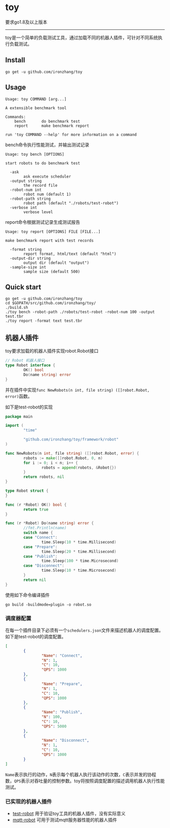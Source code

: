 # toy

要求go1.8及以上版本

---

toy是一个简单的负载测试工具，通过加载不同的机器人插件，可针对不同系统执行负载测试。


## Install

```
go get -u github.com/ironzhang/toy
```

## Usage

```
Usage: toy COMMAND [arg...]

A extensible benchmark tool

Commands:
    bench       do benchmark test
    report      make benchmark report

run 'toy COMMAND --help' for more information on a command
```

bench命令执行性能测试，并输出测试记录
```
Usage: toy bench [OPTIONS]

start robots to do benchmark test

  -ask
        ask execute scheduler
  -output string
        the record file
  -robot-num int
        robot num (default 1)
  -robot-path string
        robot path (default "./robots/test-robot")
  -verbose int
        verbose level
```

report命令根据测试记录生成测试报告
```
Usage: toy report [OPTIONS] FILE [FILE...]

make benchmark report with test records

  -format string
        report format, html/text (default "html")
  -output-dir string
        output dir (default "output")
  -sample-size int
        sample size (default 500)
```

## Quick start

```
go get -u github.com/ironzhang/toy
cd $GOPATH/src/github.com/ironzhang/toy/
./build.sh
./toy bench -robot-path ./robots/test-robot -robot-num 100 -output test.tbr
./toy report -format text test.tbr
```

## 机器人插件

toy要求加载的机器人插件实现robot.Robot接口

```go
// Robot 机器人接口
type Robot interface {
        OK() bool
        Do(name string) error
}
```

并在插件中实现`func NewRobots(n int, file string) ([]robot.Robot, error)`函数。

如下是test-robot的实现

```go
package main

import (
        "time"

        "github.com/ironzhang/toy/framework/robot"
)

func NewRobots(n int, file string) ([]robot.Robot, error) {
        robots := make([]robot.Robot, 0, n)
        for i := 0; i < n; i++ {
                robots = append(robots, &Robot{})
        }
        return robots, nil
}

type Robot struct {
}

func (r *Robot) OK() bool {
        return true
}

func (r *Robot) Do(name string) error {
        //fmt.Println(name)
        switch name {
        case "Connect":
                time.Sleep(10 * time.Millisecond)
        case "Prepare":
                time.Sleep(20 * time.Millisecond)
        case "Publish":
                time.Sleep(100 * time.Microsecond)
        case "Disconnect":
                time.Sleep(10 * time.Microsecond)
        }
        return nil
}
```

使用如下命令编译插件

```
go build -buildmode=plugin -o robot.so
```

### 调度器配置

在每一个插件目录下必须有一个`schedulers.json`文件来描述机器人的调度配置。如下是test-robot的调度配置。

```json
[
        {
                "Name": "Connect",
                "N": 1,
                "C": 10,
                "QPS": 1000
        },
        {
                "Name": "Prepare",
                "N": 1,
                "C": 10,
                "QPS": 1000
        },
        {
                "Name": "Publish",
                "N": 100,
                "C": 10,
                "QPS": 5000
        },
        {
                "Name": "Disconnect",
                "N": 1,
                "C": 10,
                "QPS": 1000
        }
]
```

`Name`表示执行的动作，`N`表示每个机器人执行该动作的次数，`C`表示并发的协程数，`QPS`表示对吞吐量的控制参数。toy将按照调度配置的描述调用机器人执行性能测试。

### 已实现的机器人插件

* [test-robot](https://github.com/ironzhang/toy/tree/master/robots/test-robot) 用于验证toy工具的机器人插件，没有实际意义
* [mqtt-robot](https://github.com/ironzhang/toy/tree/master/robots/mqtt-robot) 可用于测试mqtt服务器性能的机器人插件
